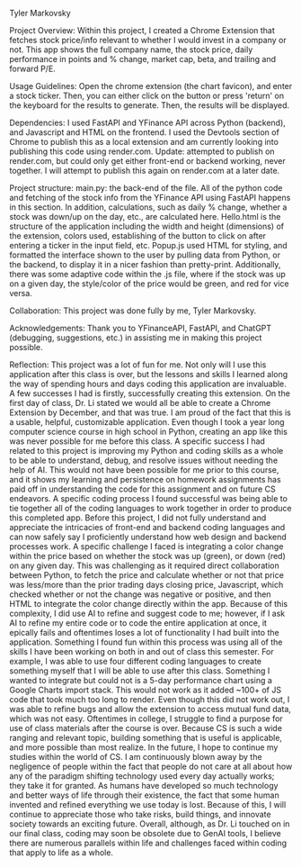 Tyler Markovsky

Project Overview: Within this project, I created a Chrome Extension that fetches stock price/info relevant to whether I would invest in a company or not. This app shows the full company name, the stock price, daily performance in points and % change, market cap, beta, and trailing and forward P/E.


Usage Guidelines: Open the chrome extension (the chart favicon), and enter a stock ticker. Then, you can either click on the button or press 'return' on the keyboard for the results to generate. Then, the results will be displayed. 

Dependencies: I used FastAPI and YFinance API across Python (backend), and Javascript and HTML on the frontend. I used the Devtools section of Chrome to publish this as a local extension and am currently looking into publishing this code using render.com. Update: attempted to publish on render.com, but could only get either front-end or backend working, never together. I will attempt to publish this again on render.com at a later date. 

Project structure: main.py: the back-end of the file. All of the python code and fetching of the stock info from the YFinance API using FastAPI happens in this section. In addition, calculations, such as daily % change, whether a stock was down/up on the day, etc., are calculated here. Hello.html is the structure of the application including the width and height (dimensions) of the extension, colors used, establishing of the button to click on after entering a ticker in the input field, etc. Popup.js used HTML for styling, and formatted the interface shown to the user by pulling data from Python, or the backend, to display it in a nicer fashion than pretty-print. Additionally, there was some adaptive code within the .js file, where if the stock was up on a given day, the style/color of the price would be green, and red for vice versa. 

Collaboration: This project was done fully by me, Tyler Markovsky. 

Acknowledgements: Thank you to YFinanceAPI, FastAPI, and ChatGPT (debugging, suggestions, etc.) in assisting me in making this project possible. 

Reflection:
This project was a lot of fun for me. Not only will I use this application after this class is over, but the lessons and skills I learned along the way of spending hours and days coding this application are invaluable. 
A few successes I had is firstly, successfully creating this extension. On the first day of class, Dr. Li stated we would all be able to create a Chrome Extension by December, and that was true. I am proud of the fact that this is a usable, helpful, customizable application. Even though I took a year long computer science course in high school in Python, creating an app like this was never possible for me before this class. A specific success I had related to this project is improving my Python and coding skills as a whole to be able to understand, debug, and resolve issues without needing the help of AI. This would not have been possible for me prior to this course, and it shows my learning and persistence on homework assignments has paid off in understanding the code for this assignment and on future CS endeavors. A specific coding process I found successful was being able to tie together all of the coding languages to work together in order to produce this completed app. Before this project, I did not fully understand and appreciate the intricacies of front-end and backend coding languages and can now safely say I proficiently understand how web design and backend processes work. 
A specific challenge I faced is integrating a color change within the price based on whether the stock was up (green), or down (red) on any given day. This was challenging as it required direct collaboration between Python, to fetch the price and calculate whether or not that price was less/more than the prior trading days closing price, Javascript, which checked whether or not the change was negative or positive, and then HTML to integrate the color change directly within the app. Because of this complexity, I did use AI to refine and suggest code to me; however, if I ask AI to refine my entire code or to code the entire application at once, it epically fails and oftentimes loses a lot of functionality I had built into the application. Something I found fun within this process was using all of the skills I have been working on both in and out of class this semester. For example, I was able to use four different coding languages to create something myself that I will be able to use after this class. Something I wanted to integrate but could not is a 5-day performance chart using a Google Charts import stack. This would not work as it added ~100+ of JS code that took much too long to render. Even though this did not work out, I was able to refine bugs and allow the extension to access mutual fund data, which was not easy. 
Oftentimes in college, I struggle to find a purpose for use of class materials after the course is over. Because CS is such a wide ranging and relevant topic, building something that is useful is applicable, and more possible than most realize. In the future, I hope to continue my studies within the world of CS. I am continuously blown away by the negligence of people within the fact that people do not care at all about how any of the paradigm shifting technology used every day actually works; they take it for granted. As humans have developed so much technology and better ways of life through their existence, the fact that some human invented and refined everything we use today is lost. Because of this, I will continue to appreciate those who take risks, build things, and innovate society towards an exciting future. 
Overall, although, as Dr. Li touched on in our final class, coding may soon be obsolete due to GenAI tools, I believe there are numerous parallels within life and challenges faced within coding that apply to life as a whole. 
